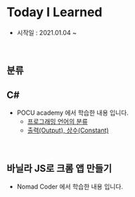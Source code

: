 Today I Learned
=============
* 시작일 : 2021.01.04 ~

<br>

분류
-------------

## C#
* POCU academy 에서 학습한 내용 입니다.
    * [프로그래밍 언어의 분류](https://github.com/akaming/TIL/blob/master/c%23/chapter01.md)
    * [출력(Output), 상수(Constant)](https://github.com/akaming/TIL/blob/master/c%23/chapter02.md)

<br>

## 바닐라 JS로 크롬 앱 만들기
* Nomad Coder 에서 학습한 내용 입니다.